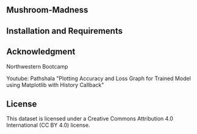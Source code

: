 Mushroom-Madness
----------------------

Installation and Requirements
---------------------------

Acknowledgment
---------------
Northwestern Bootcamp 

Youtube: Pathshala "Plotting Accuracy and Loss Graph for Trained Model using Matplotlib with History Callback"

License
------------------------
This dataset is licensed under a Creative Commons Attribution 4.0 International (CC BY 4.0) license.

